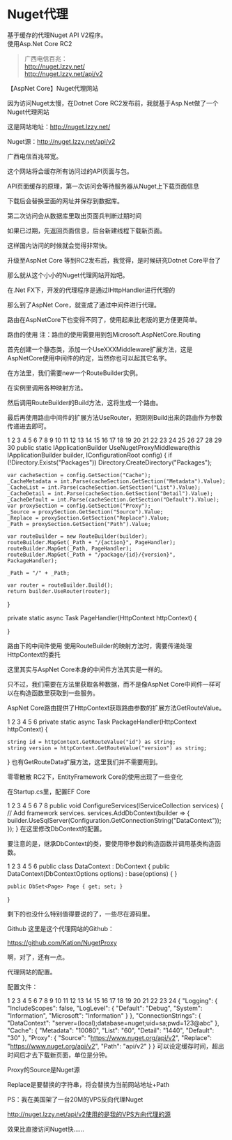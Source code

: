 ﻿# Nuget代理
基于缓存的代理Nuget API V2程序。  
使用Asp.Net Core RC2

>广西电信百兆：  
>http://nuget.lzzy.net/  
>http://nuget.lzzy.net/api/v2

【AspNet Core】Nuget代理网站

因为访问Nuget太慢，在Dotnet Core RC2发布前，我就基于Asp.Net做了一个Nuget代理网站

这是网站地址：http://nuget.lzzy.net/

Nuget源：http://nuget.lzzy.net/api/v2

广西电信百兆带宽。

这个网站将会缓存所有访问过的API页面与包。

API页面缓存的原理，第一次访问会等待服务器从Nuget上下载页面信息

下载后会替换里面的网址并保存到数据库。

第二次访问会从数据库里取出页面兵判断过期时间

如果已过期，先返回页面信息，后台新建线程下载新页面。

这样国内访问的时候就会觉得非常快。

 

升级至AspNet Core
等到RC2发布后，我觉得，是时候研究Dotnet Core平台了

那么就从这个小小的Nuget代理网站开始吧。

在.Net FX下，开发的代理程序是通过IHttpHandler进行代理的

那么到了AspNet Core，就变成了通过中间件进行代理。

路由在AspNetCore下也变得不同了，使用起来比老版的更方便更简单。

 

路由的使用
注：路由的使用需要用到包Microsoft.AspNetCore.Routing

首先创建一个静态类，添加一个UseXXXMiddleware扩展方法，这是AspNetCore使用中间件的约定，当然你也可以起其它名字。

在方法里，我们需要new一个RouteBuilder实例。

在实例里调用各种映射方法。

然后调用RouteBuilder的Build方法，这将生成一个路由。

最后再使用路由中间件的扩展方法UseRouter，把刚刚Build出来的路由作为参数传递进去即可。

1
2
3
4
5
6
7
8
9
10
11
12
13
14
15
16
17
18
19
20
21
22
23
24
25
26
27
28
29
30
public static IApplicationBuilder UseNugetProxyMiddleware(this IApplicationBuilder builder, IConfigurationRoot config)
{
    if (!Directory.Exists("Packages"))
        Directory.CreateDirectory("Packages");
     
    var cacheSection = config.GetSection("Cache");
    _CacheMetadata = int.Parse(cacheSection.GetSection("Metadata").Value);
    _CacheList = int.Parse(cacheSection.GetSection("List").Value);
    _CacheDetail = int.Parse(cacheSection.GetSection("Detail").Value);
    _CacheDefault = int.Parse(cacheSection.GetSection("Default").Value);
    var proxySection = config.GetSection("Proxy");
    _Source = proxySection.GetSection("Source").Value;
    _Replace = proxySection.GetSection("Replace").Value;
    _Path = proxySection.GetSection("Path").Value;
 
    var routeBuilder = new RouteBuilder(builder);
    routeBuilder.MapGet(_Path + "/{action}", PageHandler);
    routeBuilder.MapGet(_Path, PageHandler);
    routeBuilder.MapGet(_Path + "/package/{id}/{version}", PackageHandler);
 
    _Path = "/" + _Path;
 
    var router = routeBuilder.Build();
    return builder.UseRouter(router);
}
 
private static async Task PageHandler(HttpContext httpContext)
{
 
}
 

路由下的中间件使用
使用RouteBuilder的映射方法时，需要传递处理HttpContext的委托

这里其实与AspNet Core本身的中间件方法其实是一样的。

只不过，我们需要在方法里获取各种数据，而不是像AspNet Core中间件一样可以在构造函数里获取到一些服务。

AspNet Core路由提供了HttpContext获取路由参数的扩展方法GetRouteValue。

1
2
3
4
5
6
private static async Task PackageHandler(HttpContext httpContext)
{
 
    string id = httpContext.GetRouteValue("id") as string;
    string version = httpContext.GetRouteValue("version") as string;
}
也有GetRouteData扩展方法，这里我们并不需要用到。

 

零零散散
RC2下，EntityFramework Core的使用出现了一些变化

在Startup.cs里，配置EF Core

1
2
3
4
5
6
7
8
public void ConfigureServices(IServiceCollection services)
{
    // Add framework services.
    services.AddDbContext<DataContext>(builder =>
    {
        builder.UseSqlServer(Configuration.GetConnectionString("DataContext"));
    });
}
在这里修改DbContext的配置。

要注意的是，继承DbContext的类，要使用带参数的构造函数并调用基类构造函数。

1
2
3
4
5
6
public class DataContext : DbContext
{
    public DataContext(DbContextOptions<DataContext> options) : base(options) { }
 
    public DbSet<Page> Page { get; set; }
}
 

剩下的也没什么特别值得要说的了，一些尽在源码里。

 

Github
这里是这个代理网站的Github：

https://github.com/Kation/NugetProxy

 

啊，对了，还有一点。

代理网站的配置。

配置文件：

1
2
3
4
5
6
7
8
9
10
11
12
13
14
15
16
17
18
19
20
21
22
23
24
{
  "Logging": {
    "IncludeScopes": false,
    "LogLevel": {
      "Default": "Debug",
      "System": "Information",
      "Microsoft": "Information"
    }
  },
  "ConnectionStrings": {
    "DataContext": "server=(local);database=nuget;uid=sa;pwd=123@abc"
  },
  "Cache": {
    "Metadata": "10080",
    "List": "60",
    "Detail": "1440",
    "Default": "30"
  },
  "Proxy": {
    "Source": "https://www.nuget.org/api/v2",
    "Replace": "https://www.nuget.org/api/v2",
    "Path": "api/v2"
  }
}
可以设定缓存时间，超出时间后才去下载新页面，单位是分钟。

Proxy的Source是Nuget源

Replace是要替换的字符串，将会替换为当前网站地址+Path

PS：我在美国架了一台20M的VPS反向代理Nuget

http://nuget.lzzy.net/api/v2使用的是我的VPS方向代理的源

效果比直接访问Nuget快……
